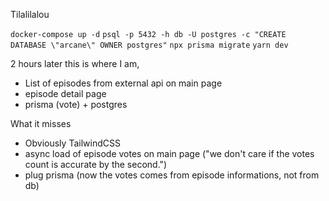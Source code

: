 Tilalilalou

`docker-compose up -d`
`psql -p 5432 -h db -U postgres -c "CREATE DATABASE \"arcane\" OWNER postgres"`
`npx prisma migrate`
`yarn dev`

2 hours later this is where I am, 
- List of episodes from external api on main page
- episode detail page
- prisma (vote) + postgres

What it misses
- Obviously TailwindCSS
- async load of episode votes on main page ("we don't care if the votes count is accurate by the second.")
- plug prisma (now the votes comes from episode informations, not from db)
